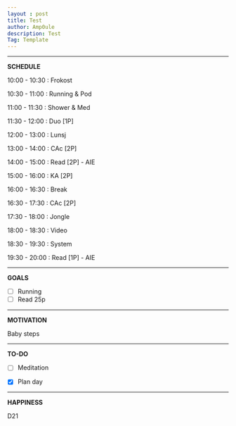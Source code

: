 ```yaml
---
layout : post
title: Test
author: Amp0ule
description: Test
Tag: Template
---
```


*****
**SCHEDULE**

10:00 - 10:30 : Frokost

10:30 - 11:00 : Running & Pod

11:00 - 11:30 : Shower & Med

11:30 - 12:00 : Duo [1P]

12:00 - 13:00 : Lunsj

13:00 - 14:00 : CAc [2P]

14:00 - 15:00 : Read [2P] - AIE

15:00 - 16:00 : KA [2P]

16:00 - 16:30 : Break

16:30 - 17:30 : CAc [2P]

17:30 - 18:00 : Jongle

18:00 - 18:30 : Video

18:30 - 19:30 : System

19:30 - 20:00 : Read [1P] - AIE


*****
**GOALS**

- [ ] Running
- [ ] Read 25p

*****
**MOTIVATION**

Baby steps


*****
**TO-DO**

- [ ] Meditation
- [x] Plan day


*****
**HAPPINESS**

D21	